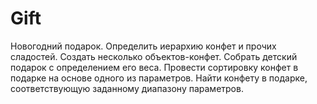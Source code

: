 # Gift
Новогодний подарок. Определить иерархию конфет и прочих сладостей. 
Создать несколько объектов-конфет. Собрать детский подарок с определением его веса. 
Провести сортировку конфет в подарке на основе одного из параметров. 
Найти конфету в подарке, соответствующую заданному диапазону параметров.
